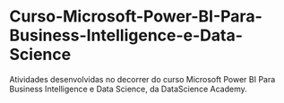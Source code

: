 # Curso-Microsoft-Power-BI-Para-Business-Intelligence-e-Data-Science
Atividades desenvolvidas no decorrer do curso Microsoft Power BI Para Business Intelligence e Data Science, da DataScience Academy.
